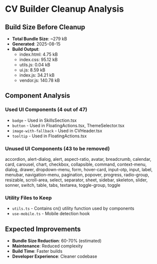 # CV Builder Cleanup Analysis

## Build Size Before Cleanup
- **Total Bundle Size**: ~279 kB
- **Generated**: 2025-08-15
- **Build Output**:
  - index.html: 4.75 kB
  - index.css: 95.12 kB
  - utils.js: 0.04 kB  
  - ui.js: 8.59 kB
  - index.js: 34.21 kB
  - vendor.js: 140.78 kB

## Component Analysis

### Used UI Components (4 out of 47)
- `badge` - Used in SkillsSection.tsx
- `button` - Used in FloatingActions.tsx, ThemeSelector.tsx
- `image-with-fallback` - Used in CVHeader.tsx
- `tooltip` - Used in FloatingActions.tsx

### Unused UI Components (43 to be removed)
accordion, alert-dialog, alert, aspect-ratio, avatar, breadcrumb, calendar, card, carousel, chart, checkbox, collapsible, command, context-menu, dialog, drawer, dropdown-menu, form, hover-card, input-otp, input, label, menubar, navigation-menu, pagination, popover, progress, radio-group, resizable, scroll-area, select, separator, sheet, sidebar, skeleton, slider, sonner, switch, table, tabs, textarea, toggle-group, toggle

### Utility Files to Keep
- `utils.ts` - Contains cn() utility function used by components
- `use-mobile.ts` - Mobile detection hook

## Expected Improvements
- **Bundle Size Reduction**: 60-70% (estimated)
- **Maintenance**: Reduced complexity
- **Build Time**: Faster builds
- **Developer Experience**: Cleaner codebase
